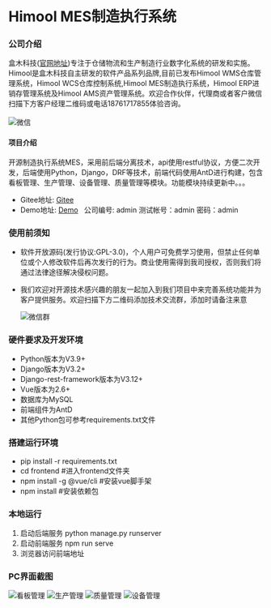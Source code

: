# Himool MES制造执行系统

### 公司介绍
盒木科技([官网地址](https://www.himool.com/home))专注于仓储物流和生产制造行业数字化系统的研发和实施。Himool是盒木科技自主研发的软件产品系列品牌,目前已发布Himool WMS仓库管理系统，Himool WCS仓库控制系统,Himool MES制造执行系统，Himool ERP进销存管理系统及Himool AMS资产管理系统。欢迎合作伙伴，代理商或者客户微信扫描下方客户经理二维码或电话18761717855体验咨询。<br /><br />
![微信](https://gitee.com/himool/erp/raw/master/img/%E5%BE%AE%E4%BF%A1.png)

#### 项目介绍
开源制造执行系统MES，采用前后端分离技术，api使用restful协议，方便二次开发，后端使用Python，Django，DRF等技术，前端代码使用AntD进行构建，包含看板管理、生产管理、设备管理、质量管理等模块。功能模块持续更新中。。。
* Gitee地址: [Gitee](https://gitee.com/himool/mes)
* Demo地址: [Demo](http://114.218.158.78:15000/) &nbsp;&nbsp;公司编号: admin  测试帐号：admin  密码：admin

### 使用前须知
* 软件开放源码(发行协议:GPL-3.0)，个人用户可免费学习使用，但禁止任何单位或个人修改软件后再次发行的行为。商业使用需得到我司授权，否则我们将通过法律途径解决侵权问题。
* 我们欢迎对开源技术感兴趣的朋友一起加入到我们项目中来完善系统功能并为客户提供服务。欢迎扫描下方二维码添加技术交流群，添加时请备注来意

   ![微信群](https://gitee.com/himool/erp/raw/master/img/%E5%BE%AE%E4%BF%A1%E7%BE%A4.png)

### 硬件要求及开发环境
* Python版本为V3.9+
* Django版本为V3.2+
* Django-rest-framework版本为V3.12+
* Vue版本为2.6+
* 数据库为MySQL
* 前端组件为AntD
* 其他Python包可参考requirements.txt文件

### 搭建运行环境
* pip install -r requirements.txt
* cd frontend  #进入frontend文件夹
* npm install -g @vue/cli  #安装vue脚手架
* npm install  #安装依赖包

### 本地运行
1. 启动后端服务
    python manage.py runserver
2. 启动前端服务
    npm run serve
3. 浏览器访问前端地址
    
### PC界面截图
![看板管理](https://gitee.com/himool/mes/raw/master/img/%E7%9C%8B%E6%9D%BF%E7%AE%A1%E7%90%86.png)
![生产管理](https://gitee.com/himool/mes/raw/master/img/%E7%94%9F%E4%BA%A7%E7%AE%A1%E7%90%86.png)
![质量管理](https://gitee.com/himool/mes/raw/master/img/%E8%B4%A8%E9%87%8F%E7%AE%A1%E7%90%86.png)
![设备管理](https://gitee.com/himool/mes/raw/master/img/%E8%AE%BE%E5%A4%87%E7%AE%A1%E7%90%86.png)